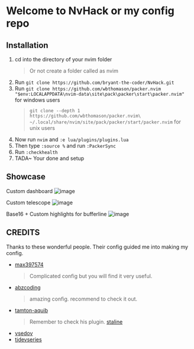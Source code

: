 # Welcome to NvHack or my config repo

## Installation

1. cd into the directory of your nvim folder
   > Or not create a folder called as nvim
2. Run `git clone https://github.com/bryant-the-coder/NvHack.git`
3. Run `git clone https://github.com/wbthomason/packer.nvim "$env:LOCALAPPDATA\nvim-data\site\pack\packer\start\packer.nvim"` for windows users
   > `git clone --depth 1 https://github.com/wbthomason/packer.nvim\ ~/.local/share/nvim/site/pack/packer/start/packer.nvim` for unix users
4. Now run `nvim` and `:e lua/plugins/plugins.lua`
5. Then type `:source %` and run `:PackerSync`
6. Run `:checkhealth`
7. TADA~ Your done and setup

## Showcase

Custom dashboard
![image](https://user-images.githubusercontent.com/92417638/164396371-e8859c10-7436-432a-b1e6-09c7fdbb5f5c.png)

Custom telescope
![image](https://user-images.githubusercontent.com/92417638/164399112-1cd32c02-3539-4ea8-a72f-175d28c1eb3a.png)

Base16 + Custom highlights for bufferline
![image](https://user-images.githubusercontent.com/92417638/164400472-4d0c3f22-6bc3-424a-a70c-c9dd23ffcd02.png)


## CREDITS

Thanks to these wonderful people. Their config guided me into making my config.

- [max397574](https://github.com/max397574/NeovimConfig)
  > Complicated config but you will find it very useful.
- [abzcoding](https://github.com/abzcoding/lvim)
  > amazing config. recommend to check it out.
- [tamton-aquib](https://github.com/tamton-aquib/nvim)
  > Remember to check his plugin. [staline](https://github.com/tamton-aquib/staline.nvim)
- [vsedov](https://github.com/vsedov/nvim)
- [tjdevseries](https://github.com/tjdevries/config_manager/tree/master/xdg_config/nvim)
